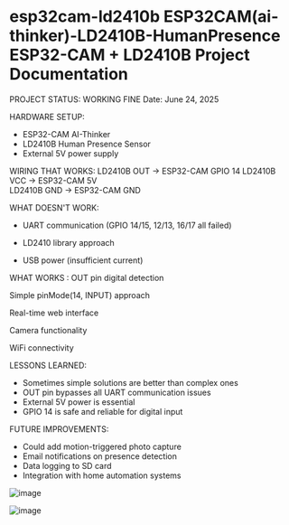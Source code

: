 esp32cam-ld2410b
ESP32CAM(ai-thinker)-LD2410B-HumanPresence
ESP32-CAM + LD2410B Project Documentation
==========================================

PROJECT STATUS:  WORKING FINE
Date: June 24, 2025

HARDWARE SETUP:
- ESP32-CAM AI-Thinker
- LD2410B Human Presence Sensor
- External 5V power supply

WIRING THAT WORKS:
LD2410B OUT → ESP32-CAM GPIO 14
LD2410B VCC → ESP32-CAM 5V  
LD2410B GND → ESP32-CAM GND

WHAT DOESN'T WORK:
- UART communication (GPIO 14/15, 12/13, 16/17 all failed)

- LD2410 library approach

- USB power (insufficient current)

WHAT WORKS :
 OUT pin digital detection

 Simple pinMode(14, INPUT) approach

 Real-time web interface

 Camera functionality

 WiFi connectivity




LESSONS LEARNED:
- Sometimes simple solutions are better than complex ones
- OUT pin bypasses all UART communication issues
- External 5V power is essential
- GPIO 14 is safe and reliable for digital input

FUTURE IMPROVEMENTS:
- Could add motion-triggered photo capture
- Email notifications on presence detection
- Data logging to SD card
- Integration with home automation systems








![image](https://github.com/user-attachments/assets/b1727d0e-1b40-4d62-8c7f-732de361ca80)








![image](https://github.com/user-attachments/assets/2cae7e8a-8c13-49e1-b742-196b6c7ab4b7)




















